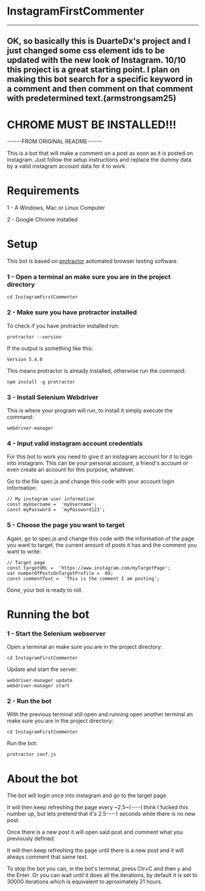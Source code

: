 # InstagramFirstCommenter
----
OK, so basically this is DuarteDx's project and I just changed some css element ids to be updated with the new look of Instagram. 10/10 this project is a great starting point. I plan on making this bot search for a specific keyword in a comment and then comment on that comment with predetermined text.(armstrongsam25)
----
# CHROME MUST BE INSTALLED!!!

------FROM ORIGINAL README------

This is a bot that will make a comment on a post as soon as it is posted on instagram. Just follow the setup instructions and replace the dummy data by a valid instagram account data for it to work.

# Requirements
1 - A Windows, Mac or Linux Computer

2 - Google Chrome installed

# Setup
This bot is based on [protractor](https://www.protractortest.org/#/) automated browser testing software.
### 1 - Open a terminal an make sure you are in the project directory
	cd InstagramFirstCommenter

### 2 - Make sure you have protractor installed
To check if you have protractor installed run:

	protractor --version
If the output is something like this:

	Version 5.4.0
This means protractor is already installed, otherwise run the command:

	npm install -g protractor

### 3 - Install Selenium Webdriver
This is where your program will run, to install it simply execute the command:

	webdriver-manager

### 4 - Input valid instagram account credentials
For this bot to work you need to give it an instagram account for it to login into instagram. This can be your personal account, a friend's account or even create an account for this purpose, whatever. 

Go to the file spec.js  and change this code with your account login information:

	// My instagram user information
	const myUsername =  'myUsername';
	const myPassword =  'myPassword123';

### 5 - Choose the page you want to target
Again, go to spec.js and change this code with the information of the page you want to target, the current amount of posts it has and the comment you want to write:

	// Target page
	const targetURL =  'https://www.instagram.com/myTargetPage';
	var numberOfPostsOnTargetProfile =  69;
	const commentText =  'This is the comment I am posting';
	
Done, your bot is ready to roll.

# Running the bot

### 1 - Start the Selenium webserver
Open a terminal an make sure you are in the project directory:
	
	cd InstagramFirstCommenter
	
Update and start the server:

	webdriver-manager update
	webdriver-manager start
	
### 2 - Run the bot
With the previous terminal still open and running open another terminal an make sure you are in the project directory:
	
	cd InstagramFirstCommenter
	
Run the bot:

	protractor conf.js

# About the bot
The bot will login once into instagram and go to the target page.

It will then keep refreshing the page every ~2.5~(----I think I fucked this number up, but lets pretend that it's 2.5----) seconds while there is no new post.

Once there is a new post it will open said post and comment what you previously defined.

It will then keep refreshing the page until there is a new post and it will always comment that same text.

To stop the bot you can, in the bot's terminal, press Ctr+C and then y and the Enter. Or you can wait until it does all the iterations, by default it is set to 30000 iterations which is equivalent to aproximately 21 hours.
